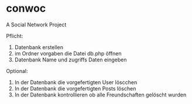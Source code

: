 # conwoc
A Social Network Project

Pflicht:
1. Datenbank erstellen
2. im Ordner vorgaben die Datei db.php öffnen
3. Datenbank Name und zugriffs Daten eingeben

Optional: 
1. In der Datenbank die vorgefertigten User löscchen 
2. In der Datenbank die vorgefertigten Posts löschen 
3. In der Datenbank kontrollieren ob alle Freundschaften gelöscht wurden
